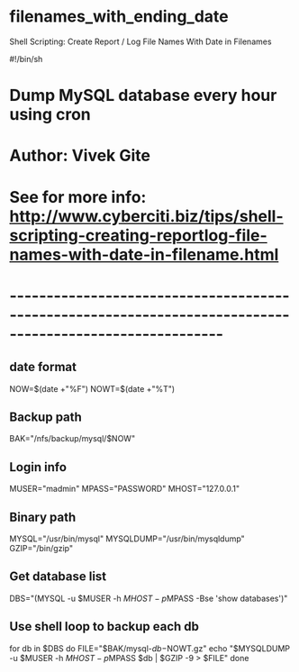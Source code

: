 # filenames_with_ending_date
Shell Scripting: Create Report / Log File Names With Date in Filenames


#!/bin/sh
# Dump MySQL database every hour using cron
# Author: Vivek Gite
# See for more info: http://www.cyberciti.biz/tips/shell-scripting-creating-reportlog-file-names-with-date-in-filename.html
# ---------------------------------------------------------------------------------------------------------
 
## date format ##
NOW=$(date +"%F")
NOWT=$(date +"%T")
 
## Backup path ##
BAK="/nfs/backup/mysql/$NOW"
 
## Login info ##
MUSER="madmin"
MPASS="PASSWORD"
MHOST="127.0.0.1"
 
## Binary path ##
MYSQL="/usr/bin/mysql"
MYSQLDUMP="/usr/bin/mysqldump"
GZIP="/bin/gzip"
 
## Get database list ##
DBS="$($MYSQL -u $MUSER -h $MHOST -p$MPASS -Bse 'show databases')"
 
## Use shell loop to backup each db ##
for db in $DBS
do
 FILE="$BAK/mysql-$db-$NOWT.gz"
 echo "$MYSQLDUMP -u $MUSER -h $MHOST -p$MPASS $db | $GZIP -9 > $FILE"
done

